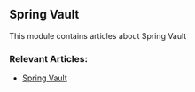 ## Spring Vault

This module contains articles about Spring Vault

### Relevant Articles:

- [Spring Vault](https://www.baeldung.com/spring-vault)
